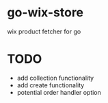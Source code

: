 # go-wix-store

wix product fetcher for go

# TODO
* add collection functionality
* add create functionality
* potential order handler option
